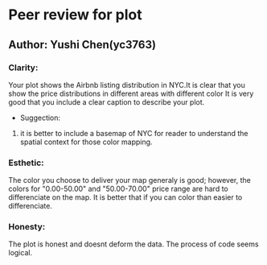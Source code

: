 # Peer review for plot 
## Author: Yushi Chen(yc3763)
### Clarity: 
Your plot shows the Airbnb listing distribution in NYC.It is clear that you show the price distributions in different areas with different color It is very good that you include a clear caption to describe your plot.

+ Suggection: 
1.  it is better to include a basemap of NYC for reader to understand the spatial context for those color mapping.


### Esthetic:
The color you choose to deliver your map generaly is good; however, the colors for "0.00-50.00" and "50.00-70.00" price range are hard to differenciate on the map. It is better that if you can color than easier to differenciate. 


### Honesty:
The plot is honest and doesnt deform the data. The process of code seems logical.